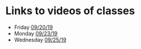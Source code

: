 # Links to videos of classes

* Friday [09/20/19](https://vimeo.com/361621945)
* Monday [09/23/19](https://vimeo.com/362094945)
* Wednesday [09/25/19](https://vimeo.com/362580225)
